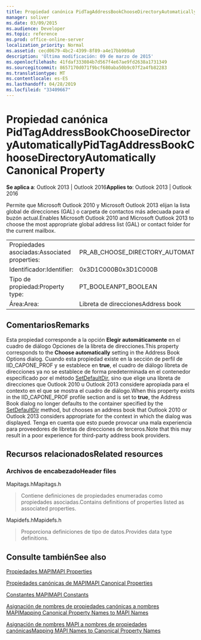 ```yaml
---
title: Propiedad canónica PidTagAddressBookChooseDirectoryAutomatically
manager: soliver
ms.date: 03/09/2015
ms.audience: Developer
ms.topic: reference
ms.prod: office-online-server
localization_priority: Normal
ms.assetid: cecd0679-4bc2-4399-8f89-a4e17bb909a0
description: 'Última modificación: 09 de marzo de 2015'
ms.openlocfilehash: 41fdaf333084b7d567f4e67ae9fd2638a1731349
ms.sourcegitcommit: 8657170d071f9bcf680aba50b9c07f2a4fb82283
ms.translationtype: MT
ms.contentlocale: es-ES
ms.lasthandoff: 04/28/2019
ms.locfileid: "33409667"
---
```

# <a name="pidtagaddressbookchoosedirectoryautomatically-canonical-property"></a><span data-ttu-id="9742e-103">Propiedad canónica PidTagAddressBookChooseDirectoryAutomatically</span><span class="sxs-lookup"><span data-stu-id="9742e-103">PidTagAddressBookChooseDirectoryAutomatically Canonical Property</span></span>

  
  
<span data-ttu-id="9742e-104">**Se aplica a**: Outlook 2013 | Outlook 2016</span><span class="sxs-lookup"><span data-stu-id="9742e-104">**Applies to**: Outlook 2013 | Outlook 2016</span></span> 
  
<span data-ttu-id="9742e-105">Permite que Microsoft Outlook 2010 y Microsoft Outlook 2013 elijan la lista global de direcciones (GAL) o carpeta de contactos más adecuada para el buzón actual.</span><span class="sxs-lookup"><span data-stu-id="9742e-105">Enables Microsoft Outlook 2010 and Microsoft Outlook 2013 to choose the most appropriate global address list (GAL) or contact folder for the current mailbox.</span></span>
  
|||
|:-----|:-----|
|<span data-ttu-id="9742e-106">Propiedades asociadas:</span><span class="sxs-lookup"><span data-stu-id="9742e-106">Associated properties:</span></span>  <br/> |<span data-ttu-id="9742e-107">PR_AB_CHOOSE_DIRECTORY_AUTOMATICALLY</span><span class="sxs-lookup"><span data-stu-id="9742e-107">PR_AB_CHOOSE_DIRECTORY_AUTOMATICALLY</span></span>  <br/> |
|<span data-ttu-id="9742e-108">Identificador:</span><span class="sxs-lookup"><span data-stu-id="9742e-108">Identifier:</span></span>  <br/> |<span data-ttu-id="9742e-109">0x3D1C000B</span><span class="sxs-lookup"><span data-stu-id="9742e-109">0x3D1C000B</span></span>  <br/> |
|<span data-ttu-id="9742e-110">Tipo de propiedad:</span><span class="sxs-lookup"><span data-stu-id="9742e-110">Property type:</span></span>  <br/> |<span data-ttu-id="9742e-111">PT_BOOLEAN</span><span class="sxs-lookup"><span data-stu-id="9742e-111">PT_BOOLEAN</span></span>  <br/> |
|<span data-ttu-id="9742e-112">Área:</span><span class="sxs-lookup"><span data-stu-id="9742e-112">Area:</span></span>  <br/> |<span data-ttu-id="9742e-113">Libreta de direcciones</span><span class="sxs-lookup"><span data-stu-id="9742e-113">Address book</span></span>  <br/> |
   
## <a name="remarks"></a><span data-ttu-id="9742e-114">Comentarios</span><span class="sxs-lookup"><span data-stu-id="9742e-114">Remarks</span></span>

<span data-ttu-id="9742e-115">Esta propiedad corresponde a la opción **Elegir automáticamente** en el cuadro de diálogo Opciones de la libreta de direcciones.</span><span class="sxs-lookup"><span data-stu-id="9742e-115">This property corresponds to the **Choose automatically** setting in the Address Book Options dialog.</span></span> <span data-ttu-id="9742e-116">Cuando esta propiedad existe en la sección de perfil de IID_CAPONE_PROF y se establece en **true**, el cuadro de diálogo libreta de direcciones ya no se establece de forma predeterminada en el contenedor especificado por el método [SetDefaultDir,](iaddrbook-setdefaultdir.md) sino que elige una libreta de direcciones que Outlook 2010 u Outlook 2013 considere apropiada para el contexto en el que se mostra el cuadro de diálogo.</span><span class="sxs-lookup"><span data-stu-id="9742e-116">When this property exists in the IID_CAPONE_PROF profile section and is set to **true**, the Address Book dialog no longer defaults to the container specified by the [SetDefaultDir](iaddrbook-setdefaultdir.md) method, but chooses an address book that Outlook 2010 or Outlook 2013 considers appropriate for the context in which the dialog was displayed.</span></span> <span data-ttu-id="9742e-117">Tenga en cuenta que esto puede provocar una mala experiencia para proveedores de libretas de direcciones de terceros.</span><span class="sxs-lookup"><span data-stu-id="9742e-117">Note that this may result in a poor experience for third-party address book providers.</span></span> 
  
## <a name="related-resources"></a><span data-ttu-id="9742e-118">Recursos relacionados</span><span class="sxs-lookup"><span data-stu-id="9742e-118">Related resources</span></span>

### <a name="header-files"></a><span data-ttu-id="9742e-119">Archivos de encabezado</span><span class="sxs-lookup"><span data-stu-id="9742e-119">Header files</span></span>

<span data-ttu-id="9742e-120">Mapitags.h</span><span class="sxs-lookup"><span data-stu-id="9742e-120">Mapitags.h</span></span>
  
> <span data-ttu-id="9742e-121">Contiene definiciones de propiedades enumeradas como propiedades asociadas.</span><span class="sxs-lookup"><span data-stu-id="9742e-121">Contains definitions of properties listed as associated properties.</span></span>
    
<span data-ttu-id="9742e-122">Mapidefs.h</span><span class="sxs-lookup"><span data-stu-id="9742e-122">Mapidefs.h</span></span>
  
> <span data-ttu-id="9742e-123">Proporciona definiciones de tipo de datos.</span><span class="sxs-lookup"><span data-stu-id="9742e-123">Provides data type definitions.</span></span>
    
## <a name="see-also"></a><span data-ttu-id="9742e-124">Consulte también</span><span class="sxs-lookup"><span data-stu-id="9742e-124">See also</span></span>



[<span data-ttu-id="9742e-125">Propiedades MAPI</span><span class="sxs-lookup"><span data-stu-id="9742e-125">MAPI Properties</span></span>](mapi-properties.md)
  
[<span data-ttu-id="9742e-126">Propiedades canónicas de MAPI</span><span class="sxs-lookup"><span data-stu-id="9742e-126">MAPI Canonical Properties</span></span>](mapi-canonical-properties.md)
  
[<span data-ttu-id="9742e-127">Constantes MAPI</span><span class="sxs-lookup"><span data-stu-id="9742e-127">MAPI Constants</span></span>](mapi-constants.md)
  
[<span data-ttu-id="9742e-128">Asignación de nombres de propiedades canónicas a nombres MAPI</span><span class="sxs-lookup"><span data-stu-id="9742e-128">Mapping Canonical Property Names to MAPI Names</span></span>](mapping-canonical-property-names-to-mapi-names.md)
  
[<span data-ttu-id="9742e-129">Asignación de nombres MAPI a nombres de propiedades canónicas</span><span class="sxs-lookup"><span data-stu-id="9742e-129">Mapping MAPI Names to Canonical Property Names</span></span>](mapping-mapi-names-to-canonical-property-names.md)

